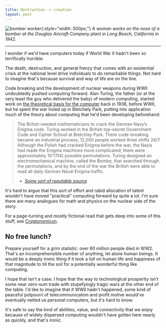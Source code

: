 ```yaml
---
title: Destruction -> creation
layout: post
---
```


![bomber
worker](http://www.learnnc.org/lp/media/uploads/2009/12/bomber_worker.jpg){:style="width: 500px;"}
*A woman works on the nose of a bomber at the Douglas Aircraft Company plant in
Long Beach, California in 1942.*

---

I wonder if we'd have computers today if World War II hadn't been so
terrifically horrible. 

The death, destruction, and general frenzy that comes with an existential crisis
at the national level drive individuals to do remarkable things. Not hard to
imagine that's because survival and way of life are on the line. 

Code breaking and the development of nuclear weapons during WWII undoubtedly
pushed computing forward. Alan Turing, the father (or at the very least the guy
who delivered the baby) of modern computing, started work on [the theoretical
basis for the computer](https://en.wikipedia.org/wiki/Turing_machine)
back in 1936, before WWII, but he spent the war holed up in Bletchely Park,
putting into application much of the theory about computing that he'd been
developing beforehand:

> The British needed mathematicians to crack the German Navy’s Enigma code.
> Turing worked in the British top-secret Government Code and Cipher School at
> Bletchley Park. There code-breaking became an industrial process; 12,000
> people worked three shifts 24/7. Although the Polish had cracked Enigma before
> the war, the Nazis had made the Enigma machines more complicated; there were
> approximately 10^(114) possible permutations. Turing designed an
> electromechanical machine, called the Bombe, that searched through the
> permutations, and by the end of the war the British were able to read all
> daily German Naval Enigma traffic.
> 
> - [*Some sort of reputable
>   source*](https://blogs.scientificamerican.com/guest-blog/how-alan-turing-invented-the-computer-age/)

It's hard to argue that this sort of effort and rabid allocation of talent
wouldn't have moved "practical" computing forward by quite a lot. I'm sure there
are many analogues for math and physics on the nuclear side of the story.

For a page-turning and mostly fictional read that gets deep into some of this
stuff, see [Cryptonomicon](https://en.wikipedia.org/wiki/Cryptonomicon).

## No free lunch?

Prepare yourself for a grim statistic: over 60 million people died in WW2.
That's an incomprehensible number of anything, let alone human beings. It would
be a deeply ironic thing if it took a toll on human life and happiness of that
magnitude to till the soil for a potentially wonderful thing like computing. 

I hope that isn't a case. I hope that the way to technological prosperity isn't
some near zero-sum trade with stupefyingly tragic wars at the other end of the
table.  I'd like to imagine that if WWII hadn't happened, some kind of peaceful
potpourri of telecommunication and profit motive would've eventually netted us
personal computers, but it's hard to know. 

It's safe to say the kind of abilities, value, and connectivity that we enjoy
because of widely dispersed computing wouldn't have gotten here nearly as
quickly, and that's ironic.
